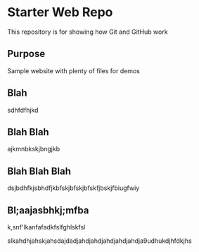 # Starter Web Repo

This repository is for showing how Git and GitHub work

## Purpose

Sample website with plenty of files for demos

## Blah

sdhfdfhjkd

## Blah Blah

ajkmnbkskjbngjkb

## Blah Blah Blah

dsjbdhfkjsbhdfjkbfskjbfskjbfskfjbskjfbiugfwiy

## Bl;aajasbhkj;mfba

k,snf'lkanfafadkfslfghlskfsl

slkahdhjahskjahsdajdadjahdjahdjahdjahdjahdja9udhukdjhfdkjhs